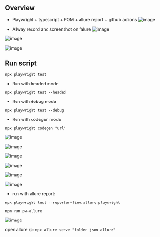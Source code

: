 ## Overview
- Playwright + typescript + POM + allure report + github actions
![image](https://user-images.githubusercontent.com/67543695/203464063-e6179e2e-ba3a-482a-b704-05c855d4ff51.png)

- Allway record and screenshot on falure
![image](https://user-images.githubusercontent.com/67543695/203464302-f2d2c60a-c59b-4e8f-bf9c-91b841000e95.png)

![image](https://user-images.githubusercontent.com/67543695/203464428-ef75a9e7-e763-4ee1-8853-1fa48b2fd276.png)

![image](https://user-images.githubusercontent.com/67543695/203464174-8c789747-f1a3-4f16-a70e-d680eb9d7ebf.png)


## Run script

`npx playwright test`

- Run with headed mode

`npx playwright test --headed`

- Run with debug mode

`npx playwright test --debug`

- Run with codegen mode

`npx playwright codegen "url" `

![image](https://user-images.githubusercontent.com/67543695/203465176-6b34e18f-4178-46e5-ad96-3501764d3611.png)

![image](https://user-images.githubusercontent.com/67543695/203465008-bedfb82d-efe5-43d9-bb9c-2777ddaf4ddb.png)

![image](https://user-images.githubusercontent.com/67543695/203465193-f81c6aed-5729-43e4-a8b8-c78b206c0bc2.png)

![image](https://user-images.githubusercontent.com/67543695/203465208-babd6941-1986-4fae-afa4-d86cf4c00ef8.png)

![image](https://user-images.githubusercontent.com/67543695/203465312-dc14b1e0-e935-4483-8c06-dea7fef85b79.png)

![image](https://user-images.githubusercontent.com/67543695/203465340-8c5abf44-5422-474f-a5c3-e9db94882b6b.png)


- run with allure report: 

`npx playwright test --reporter=line,allure-playwright`

`npm run pw-allure`

![image](https://user-images.githubusercontent.com/67543695/203464786-98566839-1a1f-4bc0-a64f-71f235d4ce38.png)


open allure rp: `npx allure serve "folder json allure"`
